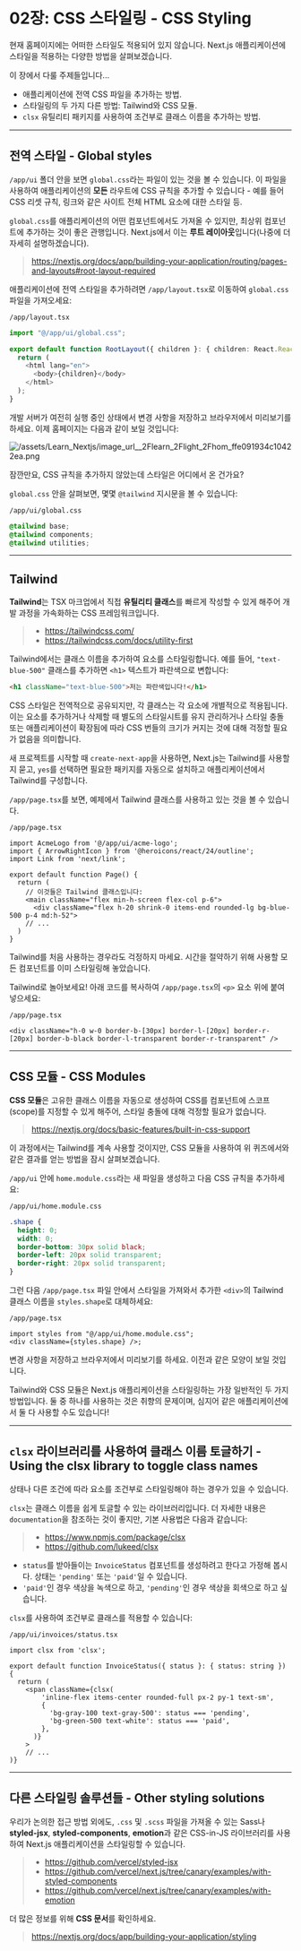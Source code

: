 # 02장: CSS 스타일링 - CSS Styling

현재 홈페이지에는 어떠한 스타일도 적용되어 있지 않습니다. Next.js 애플리케이션에 스타일을 적용하는 다양한 방법을 살펴보겠습니다.

이 장에서 다룰 주제들입니다...

- 애플리케이션에 전역 CSS 파일을 추가하는 방법.
- 스타일링의 두 가지 다른 방법: Tailwind와 CSS 모듈.
- `clsx` 유틸리티 패키지를 사용하여 조건부로 클래스 이름을 추가하는 방법.

---

## 전역 스타일 - Global styles

`/app/ui` 폴더 안을 보면 `global.css`라는 파일이 있는 것을 볼 수 있습니다. 이 파일을 사용하여 애플리케이션의 **모든** 라우트에 CSS 규칙을 추가할 수 있습니다 - 예를 들어 CSS 리셋 규칙, 링크와 같은 사이트 전체 HTML 요소에 대한 스타일 등.

`global.css`를 애플리케이션의 어떤 컴포넌트에서도 가져올 수 있지만, 최상위 컴포넌트에 추가하는 것이 좋은 관행입니다. Next.js에서 이는 **루트 레이아웃**입니다(나중에 더 자세히 설명하겠습니다).

> <https://nextjs.org/docs/app/building-your-application/routing/pages-and-layouts#root-layout-required>

애플리케이션에 전역 스타일을 추가하려면 `/app/layout.tsx`로 이동하여 `global.css` 파일을 가져오세요:

`/app/layout.tsx`

```ts
import "@/app/ui/global.css";

export default function RootLayout({ children }: { children: React.ReactNode }) {
  return (
    <html lang="en">
      <body>{children}</body>
    </html>
  );
}
```

개발 서버가 여전히 실행 중인 상태에서 변경 사항을 저장하고 브라우저에서 미리보기를 하세요. 이제 홈페이지는 다음과 같이 보일 것입니다:

![/assets/Learn_Nextjs/image_url__2Flearn_2Flight_2Fhom_ffe091934c10422ea.png](/assets/Learn_Nextjs/image_url__2Flearn_2Flight_2Fhom_ffe091934c10422ea.png)

잠깐만요, CSS 규칙을 추가하지 않았는데 스타일은 어디에서 온 건가요?

`global.css` 안을 살펴보면, 몇몇 `@tailwind` 지시문을 볼 수 있습니다:

`/app/ui/global.css`

```css
@tailwind base;
@tailwind components;
@tailwind utilities;
```

---

## Tailwind

**Tailwind**는 TSX 마크업에서 직접 **유틸리티 클래스**를 빠르게 작성할 수 있게 해주어 개발 과정을 가속화하는 CSS 프레임워크입니다.

> - <https://tailwindcss.com/>
> - <https://tailwindcss.com/docs/utility-first>

Tailwind에서는 클래스 이름을 추가하여 요소를 스타일링합니다. 예를 들어, `"text-blue-500"` 클래스를 추가하면 `<h1>` 텍스트가 파란색으로 변합니다:

```html
<h1 className="text-blue-500">저는 파란색입니다!</h1>
```

CSS 스타일은 전역적으로 공유되지만, 각 클래스는 각 요소에 개별적으로 적용됩니다. 이는 요소를 추가하거나 삭제할 때 별도의 스타일시트를 유지 관리하거나 스타일 충돌 또는 애플리케이션이 확장됨에 따라 CSS 번들의 크기가 커지는 것에 대해 걱정할 필요가 없음을 의미합니다.

새 프로젝트를 시작할 때 `create-next-app`을 사용하면, Next.js는 Tailwind를 사용할지 묻고, `yes`를 선택하면 필요한 패키지를 자동으로 설치하고 애플리케이션에서 Tailwind를 구성합니다.

`/app/page.tsx`를 보면, 예제에서 Tailwind 클래스를 사용하고 있는 것을 볼 수 있습니다.

`/app/page.tsx`

```tsx
import AcmeLogo from '@/app/ui/acme-logo';
import { ArrowRightIcon } from '@heroicons/react/24/outline';
import Link from 'next/link';

export default function Page() {
  return (
    // 이것들은 Tailwind 클래스입니다:
    <main className="flex min-h-screen flex-col p-6">
      <div className="flex h-20 shrink-0 items-end rounded-lg bg-blue-500 p-4 md:h-52">
    // ...
  )
}
```

Tailwind를 처음 사용하는 경우라도 걱정하지 마세요. 시간을 절약하기 위해 사용할 모든 컴포넌트를 이미 스타일링해 놓았습니다.

Tailwind로 놀아보세요! 아래 코드를 복사하여 `/app/page.tsx`의 `<p>` 요소 위에 붙여넣으세요:

`/app/page.tsx`

```tsx
<div className="h-0 w-0 border-b-[30px] border-l-[20px] border-r-[20px] border-b-black border-l-transparent border-r-transparent" />
```

---

## CSS 모듈 - CSS Modules

**CSS 모듈**은 고유한 클래스 이름을 자동으로 생성하여 CSS를 컴포넌트에 스코프(scope)를 지정할 수 있게 해주어, 스타일 충돌에 대해 걱정할 필요가 없습니다.

> <https://nextjs.org/docs/basic-features/built-in-css-support>

이 과정에서는 Tailwind를 계속 사용할 것이지만, CSS 모듈을 사용하여 위 퀴즈에서와 같은 결과를 얻는 방법을 잠시 살펴보겠습니다.

`/app/ui` 안에 `home.module.css`라는 새 파일을 생성하고 다음 CSS 규칙을 추가하세요:

`/app/ui/home.module.css`

```css
.shape {
  height: 0;
  width: 0;
  border-bottom: 30px solid black;
  border-left: 20px solid transparent;
  border-right: 20px solid transparent;
}
```

그런 다음 `/app/page.tsx` 파일 안에서 스타일을 가져와서 추가한 `<div>`의 Tailwind 클래스 이름을 `styles.shape`로 대체하세요:

`/app/page.tsx`

```tsx
import styles from "@/app/ui/home.module.css";
<div className={styles.shape} />;
```

변경 사항을 저장하고 브라우저에서 미리보기를 하세요. 이전과 같은 모양이 보일 것입니다.

Tailwind와 CSS 모듈은 Next.js 애플리케이션을 스타일링하는 가장 일반적인 두 가지 방법입니다. 둘 중 하나를 사용하는 것은 취향의 문제이며, 심지어 같은 애플리케이션에서 둘 다 사용할 수도 있습니다!

---

## `clsx` 라이브러리를 사용하여 클래스 이름 토글하기 - Using the clsx library to toggle class names

상태나 다른 조건에 따라 요소를 조건부로 스타일링해야 하는 경우가 있을 수 있습니다.

`clsx`는 클래스 이름을 쉽게 토글할 수 있는 라이브러리입니다. 더 자세한 내용은 `documentation`을 참조하는 것이 좋지만, 기본 사용법은 다음과 같습니다:

> - <https://www.npmjs.com/package/clsx>
> - <https://github.com/lukeed/clsx>

- `status`를 받아들이는 `InvoiceStatus` 컴포넌트를 생성하려고 한다고 가정해 봅시다. 상태는 `'pending'` 또는 `'paid'`일 수 있습니다.
- `'paid'`인 경우 색상을 녹색으로 하고, `'pending'`인 경우 색상을 회색으로 하고 싶습니다.

`clsx`를 사용하여 조건부로 클래스를 적용할 수 있습니다:

`/app/ui/invoices/status.tsx`

```tsx
import clsx from 'clsx';

export default function InvoiceStatus({ status }: { status: string }) {
  return (
    <span className={clsx(
        'inline-flex items-center rounded-full px-2 py-1 text-sm',
        {
          'bg-gray-100 text-gray-500': status === 'pending',
          'bg-green-500 text-white': status === 'paid',
        },
      )}
    >
    // ...
)}
```

---

## 다른 스타일링 솔루션들 - Other styling solutions

우리가 논의한 접근 방법 외에도, `.css` 및 `.scss` 파일을 가져올 수 있는 Sass나 **styled-jsx**, **styled-components**, **emotion**과 같은 CSS-in-JS 라이브러리를 사용하여 Next.js 애플리케이션을 스타일링할 수 있습니다.

> - <https://github.com/vercel/styled-jsx>
> - <https://github.com/vercel/next.js/tree/canary/examples/with-styled-components>
> - <https://github.com/vercel/next.js/tree/canary/examples/with-emotion>

더 많은 정보를 위해 **CSS 문서**를 확인하세요.

> <https://nextjs.org/docs/app/building-your-application/styling>
